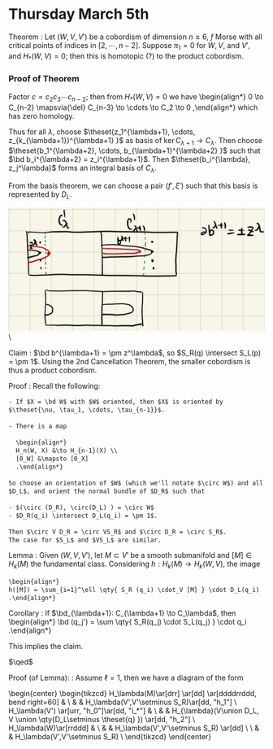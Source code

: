 # Thursday March 5th

Theorem
: Let $(W, V, V')$ be a cobordism of dimension $n\geq 6$, $f$ Morse with all critical points of indices in $[2, \cdots, n-2]$.
  Suppose $\pi_1 = 0$ for $W, V,$ and $V'$, and $H_*(W, V) = 0$; then this is homotopic (?) to the product cobordism.

### Proof of Theorem

Factor $c = c_2 c_3 \cdots c_{n-2}$; then from $H_*(W, V) = 0$ we have
\begin{align*}
0 \to C_{n-2} \mapsvia{\del} C_{n-3} \to \cdots \to C_2 \to 0
,\end{align*}
which has zero homology.

Thus for all $\lambda$, choose $\theset{z_1^{\lambda+1}, \cdots, z_{k_{\lambda+1}}^{\lambda+1}  }$ as basis of $\ker C_{\lambda+1} \to C_\lambda$.
Then choose $\theset{b_1^{\lambda+2}, \cdots, b_{\lambda+1}^{\lambda+2} }$ such that $\bd b_i^{\lambda+2} = z_i^{\lambda+1}$.
Then $\theset{b_i^{\lambda}, z_j^\lambda}$ forms an integral basis of $C_\lambda$.

From the basis theorem, we can choose a pair $(f', \xi')$ such that this basis is represented by $D_L$.

![Image](figures/2020-03-18-18:36.png)\

Claim
:   $\bd b^{\lambda+1} = \pm z^\lambda$, so $S_R(q) \intersect S_L(p) = \pm 1$.
    Using the 2nd Cancellation Theorem, the smaller cobordism is thus a product cobordism.

Proof
:   Recall the following:

    - If $X = \bd W$ with $W$ oriented, then $X$ is oriented by $\theset{\nu, \tau_1, \cdots, \tau_{n-1}}$.

    - There is a map

      \begin{align*}
      H_n(W, X) &\to H_{n-1}(X) \\
      [0_W] &\mapsto [0_X]
      .\end{align*}

    So choose an orientation of $W$ (which we'll notate $\circ W$) and all $D_L$, and orient the normal bundle of $D_R$ such that

    - $(\circ (D_R), \circ(D_L) ) = \circ W$
    - $D_R(q_i) \intersect D_L(q_i) = \pm 1$.

    Then $\circ V D_R = \circ VS_R$ and $\circ D_R = \circ S_R$.
    The case for $S_L$ and $VS_L$ are similar.

Lemma
:   Given $(W, V, V')$, let $M \subset V'$ be a smooth submanifold and $[M] \in H_k(M)$ the fundamental class.
    Considering $h: H_k(M) \to H_k(W, V)$, the image

    \begin{align*}
    h([M]) = \sum_{i=1}^\ell \qty{ S_R (q_i) \cdot_V [M] } \cdot D_L(q_i)
    .\end{align*}

Corollary
: If $\bd_{\lambda+1}: C_{\lambda+1} \to C_\lambda$, then
  \begin{align*}
  \bd (q_j') = \sum \qty{ S_R(q_j) \cdot S_L(q_j) } \cdot q_i
  .\end{align*}

This implies the claim.

$\qed$

Proof (of Lemma):
:   Assume $\ell = 1$, then we have a diagram of the form

\begin{center}
\begin{tikzcd}
H_\lambda(M)\ar[drr] \ar[dd] \ar[ddddrrddd, bend right=60] & \\
 &  & H_\lambda(V',V'\setminus S_R)\ar[dd, "h_1"]  \\
H_\lambda(V') \ar[urr, "h_0"]\ar[dd, "i_*"] & \\
 &  & H_{\lambda}(V\union D_L, V \union \qty{D_L\setminus \theset{q} }) \ar[dd, "h_2"] \\
H_\lambda(W)\ar[rrddd]  & \\
 &  & H_\lambda(V',V'\setminus S_R) \ar[dd] \\
\\
 &  & H_\lambda(V',V'\setminus S_R) \\
\end{tikzcd}
\end{center}

